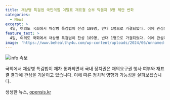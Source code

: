 ```yaml
---
title: 채상병 특검법 국민의힘 이탈표 재표결 승부 막을까 8명 제안 변화
categories:
  - News
excerpt: >
  4일, 여의도 국회에서 채상병 특검법이 찬성 189명, 반대 1명으로 가결되었다. 이에 관심이 쏠리는데, 윤석열 대통령의 재의요구권 행사 여부가 중요한 이슈로 떠올랐다. 국회법에 따르면 재적의원 3분의 1 이상의 서명으로 필리버스터가 종결되며, 이후 법안은 표결돼야 한다. 채상병 특검법이 통과되면 정부와 여당은 특검 도입을 반대해왔고, 윤 대통령의 재의요구권 행사 가능성이 높다는 의견이 나왔다. 국민의힘의 의석수가 108석이며, 안철수 의원을 포함하여 도입에 찬성하는 의원들이 있어 통과 가능성이 높아졌다. 다음으로는 국민의힘 전당대회 결과가 결과에 영향을 줄 것으로 예상된다.
feature_text: >
  4일, 여의도 국회에서 채상병 특검법이 찬성 189명, 반대 1명으로 가결되었다. 이에 관심이 쏠리는데, 윤석열 대통령의 재의요구권 행사 여부가 중요한 이슈로 떠올랐다. 국회법에 따르면 재적의원 3분의 1 이상의 서명으로 필리버스터가 종결되며, 이후 법안은 표결돼야 한다. 채상병 특검법이 통과되면 정부와 여당은 특검 도입을 반대해왔고, 윤 대통령의 재의요구권 행사 가능성이 높다는 의견이 나왔다. 국민의힘의 의석수가 108석이며, 안철수 의원을 포함하여 도입에 찬성하는 의원들이 있어 통과 가능성이 높아졌다. 다음으로는 국민의힘 전당대회 결과가 결과에 영향을 줄 것으로 예상된다.
image: 'https://www.behealthy4u.com/wp-content/uploads/2024/06/unnamed-file.png'
---
```


<p><img src="https://www.behealthy4u.com/wp-content/uploads/2024/06/unnamed-file.png" alt="info 속보" /></p>

<p>국회에서 채상병 특검법이 재차 통과되면서 국내 정치권은 재의요구권 행사 여부와 재표결 결과에 관심을 기울이고 있습니다. 이에 따른 정치적 영향과 가능성을 살펴보겠습니다.</p>
생생한 뉴스, <a href="https://opensis.kr" rel="dofollow">opensis.kr</a>


